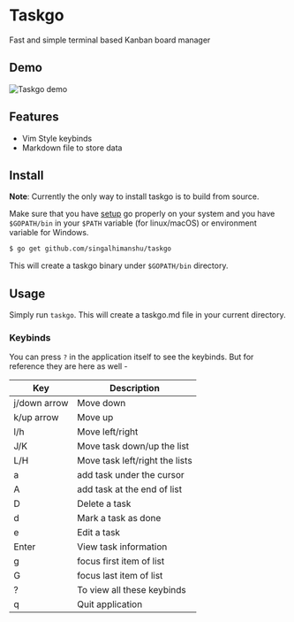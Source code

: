 # Taskgo

Fast and simple terminal based Kanban board manager

## Demo

![Taskgo demo](./demo/taskgo.gif)

## Features

- Vim Style keybinds
- Markdown file to store data

## Install

**Note**: Currently the only way to install taskgo is to build from source.

Make sure that you have [setup](https://golang.org/doc/install) go properly on your system and you have `$GOPATH/bin` in your `$PATH` variable (for linux/macOS) or environment variable for Windows.

```sh
$ go get github.com/singalhimanshu/taskgo
```

This will create a taskgo binary under `$GOPATH/bin` directory.

## Usage

Simply run `taskgo`. This will create a taskgo.md file in your current directory.

### Keybinds

You can press `?` in the application itself to see the keybinds. But for reference they are here as well -

| Key          | Description                    |
| ------------ | ------------------------------ |
| j/down arrow | Move down                      |
| k/up arrow   | Move up                        |
| l/h          | Move left/right                |
| J/K          | Move task down/up the list     |
| L/H          | Move task left/right the lists |
| a            | add task under the cursor      |
| A            | add task at the end of list    |
| D            | Delete a task                  |
| d            | Mark a task as done            |
| e            | Edit a task                    |
| Enter        | View task information          |
| g            | focus first item of list       |
| G            | focus last item of list        |
| ?            | To view all these keybinds     |
| q            | Quit application               |
